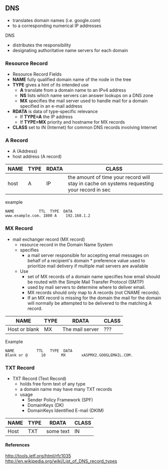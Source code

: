 ## DNS

* translates domain names (i.e. google.com) 
* to a corresponding numerical IP addresses

DNS 
* distributes the responsibility 
* designating authoritative name servers for each domain

### Resource Record

* Resource Record Fields
* **NAME** fully qualified domain name of the node in the tree
* **TYPE** gives a hint of its intended use
	* **A** translate from a domain name to an IPv4 address 
	* **NS** lists which name servers can answer lookups on a DNS zone
	* **MX** specifies the mail server used to handle mail for a domain specified in an e-mail address
* **RDATA** is data of type-specific relevance
	* If **TYPE=A** the IP address
	* If **TYPE=MX** priority and hostname for MX records
* **CLASS** set to IN (Internet) for common DNS records involving Internet

### A Record

* A (Address)
* host address (A record)

|NAME |TYPE |RDATA |CLASS |
|-----|-----|------|------|
|host  |A  |IP   |the amount of time your record will stay in cache on systems requesting your record in sec|

example

	NAME           TTL	TYPE  DATA
	www.example.com. 1800 A    192.168.1.2

### MX Record

* mail exchanger record (MX record)
	* resource record in the Domain Name System 
	* specifies 
		* a mail server responsible for accepting email messages on behalf of a recipient's domain 			* preference value used to prioritize mail delivery if multiple mail servers are available 
	* Use
		* set of MX records of a domain name specifies how email should be routed with the Simple Mail Transfer Protocol (SMTP)
		* used by mail servers to determine where to deliver email. 
		* MX records should only map to A records (not CNAME records). 
		* If an MX record is missing for the domain the mail for the domain will normally be attempted to be delivered to the matching A record.

|NAME |TYPE |RDATA |CLASS |
|-----|-----|------|------|
|Host or blank  |MX  |The mail server   |???   |

Example

	NAME          TTL	TYPE  DATA
	Blank or @      10       MX       xASPMX2.GOOGLEMAIL.COM.

### TXT Record

* TXT Record (Text Record)
	* holds free form text of any type 
	* a domain name may have many TXT records
	* usage
		* Sender Policy Framework (SPF) 
		* DomainKeys (DK)
		* DomainKeys Identified E-mail (DKIM)

|NAME |TYPE |RDATA |CLASS |
|-----|-----|------|------|
|Host  |TXT  |some text   |IN   |

#### References
<http://tools.ietf.org/html/rfc1035>
<http://en.wikipedia.org/wiki/List_of_DNS_record_types>


